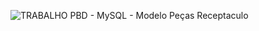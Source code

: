 ![TRABALHO PBD - MySQL - Modelo Peças Receptaculo](https://github.com/Nogz04/Projeto-de-Banco-de-Dados/assets/127986753/edf7e81d-283a-481f-8c66-b97f5a2bda54)
